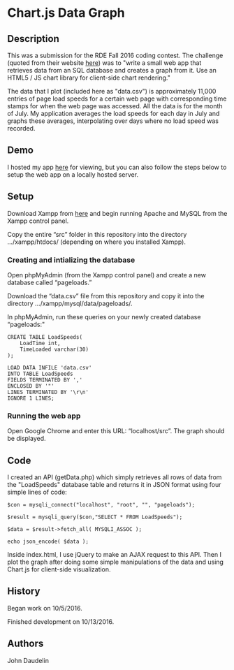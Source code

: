 # Chart.js Data Graph

## Description

This was a submission for the RDE Fall 2016 coding contest. The challenge (quoted from their website [here](http://www.rde.org/codingchallenge/index.cfm?archive=2016fall)) was to "write a small web app that retrieves data from an SQL database and creates a graph from it. Use an HTML5 / JS chart library for client-side chart rendering."

The data that I plot (included here as "data.csv") is approximately 11,000 entries of page load speeds for a certain web page with corresponding time stamps for when the web page was accessed. All the data is for the month of July. My application averages the load speeds for each day in July and graphs these averages, interpolating over days where no load speed was recorded.

## Demo

I hosted my app [here](http://treksoftware.org/Fall2010/RDEChallenge/) for viewing, but you can also follow the steps below to setup the web app on a locally hosted server.

## Setup

Download Xampp from [here](https://www.apachefriends.org/download.html) and begin running Apache and MySQL from the Xampp control panel. 

Copy the entire “src” folder in this repository into the directory .../xampp/htdocs/ (depending on where you installed Xampp). 

### Creating and intializing the database

Open phpMyAdmin (from the Xampp control panel) and create a new database called “pageloads.” 

Download the “data.csv” file from this repository and copy it into the directory .../xampp/mysql/data/pageloads/.

In phpMyAdmin, run these queries on your newly created database “pageloads:"

```
CREATE TABLE LoadSpeeds(
	LoadTime int,
	TimeLoaded varchar(30)
);

LOAD DATA INFILE 'data.csv' 
INTO TABLE LoadSpeeds 
FIELDS TERMINATED BY ',' 
ENCLOSED BY '"'
LINES TERMINATED BY '\r\n'
IGNORE 1 LINES;
```

### Running the web app

Open Google Chrome and enter this URL: “localhost/src”. The graph should be displayed.

## Code

I created an API (getData.php) which simply retrieves all rows of data from the "LoadSpeeds" database table and returns it in JSON format using four simple lines of code:

```
$con = mysqli_connect("localhost", "root", "", "pageloads");
	
$result = mysqli_query($con,"SELECT * FROM LoadSpeeds");

$data = $result->fetch_all( MYSQLI_ASSOC ); 

echo json_encode( $data );
```

Inside index.html, I use jQuery to make an AJAX request to this API. Then I plot the graph after doing some simple manipulations of the data and using Chart.js for client-side visualization.

## History

Began work on 10/5/2016.

Finished development on 10/13/2016.

## Authors

John Daudelin